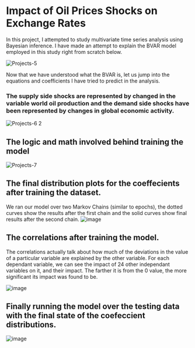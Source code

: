 # Impact of Oil Prices Shocks on Exchange Rates

In this project, I attempted to study multivariate time series analysis using Bayesian inference. 
I have made an attempt to explain the BVAR model employed in this study right from scratch below.

![Projects-5](https://github.com/lahiripratik/Imact-of-Oil-Prices-Shocks-on-Exchange-Rates/assets/84749230/ed29bfd9-0ffa-4f49-a2fc-d3385c2b2a2f)

Now that we have understood what the BVAR is, let us jump into the equations and coefficients I have tried to predict in the analysis.
### The supply side shocks are represented by changed in the variable world oil production and the demand side shocks have been represented by changes in global economic activity.

![Projects-6 2](https://github.com/lahiripratik/Imact-of-Oil-Prices-Shocks-on-Exchange-Rates/assets/84749230/dae32959-447f-4571-b36a-d7b4bbfb3e64)

## The logic and math involved behind training the model

![Projects-7](https://github.com/lahiripratik/Imact-of-Oil-Prices-Shocks-on-Exchange-Rates/assets/84749230/70f3936a-70b0-4ae7-b24a-f14d7f5b9c39)

## The final distribution plots for the coeffecients after training the dataset.
We ran our model over two Markov Chains (similar to epochs), the dotted curves show the results after the first chain and the solid curves show final results after the second chain.
![image](https://github.com/lahiripratik/Imact-of-Oil-Prices-Shocks-on-Exchange-Rates/assets/84749230/c23f2bfc-10d7-472f-bf30-46cd63f58810)

## The correlations after training the model. 
The correlations actually talk about how much of the deviations in the value of a particular variable are explained by the other variable. For each dependant variable, we can see the impact of 24 other independant variables on it, and their impact. The farther it is from the 0 value, the more significant its impact was found to be.

![image](https://github.com/lahiripratik/Imact-of-Oil-Prices-Shocks-on-Exchange-Rates/assets/84749230/5a6abc92-56f2-457c-827d-aca4e522c08a)

## Finally running the model over the testing data with the final state of the coefeccient distributions.

![image](https://github.com/lahiripratik/Imact-of-Oil-Prices-Shocks-on-Exchange-Rates/assets/84749230/1eff10f4-82a9-4290-9b53-40462dc0e03b)


